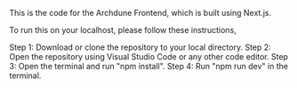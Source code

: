 This is the code for the Archdune Frontend, which is built using Next.js.

To run this on your localhost, please follow these instructions,

Step 1: Download or clone the repository to your local directory.
Step 2: Open the repository using Visual Studio Code or any other code editor.
Step 3: Open the terminal and run "npm install".
Step 4: Run "npm run dev" in the terminal.
